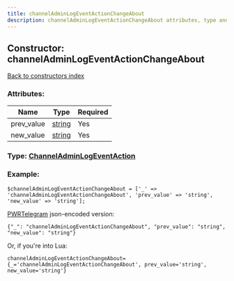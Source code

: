 ```yaml
---
title: channelAdminLogEventActionChangeAbout
description: channelAdminLogEventActionChangeAbout attributes, type and example
---
```

## Constructor: channelAdminLogEventActionChangeAbout  
[Back to constructors index](index.md)



### Attributes:

| Name     |    Type       | Required |
|----------|---------------|----------|
|prev\_value|[string](../types/string.md) | Yes|
|new\_value|[string](../types/string.md) | Yes|



### Type: [ChannelAdminLogEventAction](../types/ChannelAdminLogEventAction.md)


### Example:

```
$channelAdminLogEventActionChangeAbout = ['_' => 'channelAdminLogEventActionChangeAbout', 'prev_value' => 'string', 'new_value' => 'string'];
```  

[PWRTelegram](https://pwrtelegram.xyz) json-encoded version:

```
{"_": "channelAdminLogEventActionChangeAbout", "prev_value": "string", "new_value": "string"}
```


Or, if you're into Lua:  


```
channelAdminLogEventActionChangeAbout={_='channelAdminLogEventActionChangeAbout', prev_value='string', new_value='string'}

```


